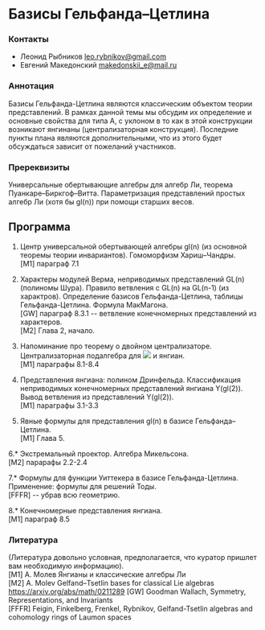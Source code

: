 # Базисы Гельфанда–Цетлина

### Контакты 
* Леонид Рыбников  <leo.rybnikov@gmail.com>
* Евгений Македонский <makedonskii_e@mail.ru>

### Аннотация 
Базисы Гельфанда-Цетлина являются классическим объектом теории представлений. В рамках данной темы мы обсудим их определение и основные свойства для типа A, c уклоном в то как в этой конструкции возникают янгинаны (централизаторная конструкция). Последние пункты плана являются дополнительными, что из этого будет обсуждаться зависит от пожеланий участников.

### Пререквизиты 
Универсальные обертывающие алгебры для алгебр Ли, теорема Пуанкаре–Биркгоф–Витта. Параметризация представлений простых алгебр Ли (хотя бы gl(n)) при помощи старших весов. 

## Программа

1. Центр универсальной обертывающей алгебры gl(n) (из основной теоремы теории инвариантов). Гомоморфизм Хариш–Чандры.  
[M1] параграф 7.1

2. Характеры модулей Верма, неприводимых представлений GL(n) (полиномы Шура). Правило ветвления с  GL(n) на GL(n-1) (из характров). Определение базисов Гельфанда-Цетлина, таблицы Гельфанда-Цетлина. Формула МакМагона.  
[GW] параграф 8.3.1 -- ветвление конечномерных представлений из характеров.  
[M2] Глава 2, начало.

3. Напоминание про теорему о двойном централизаторе. Централизаторная подалгебра для <img src="https://render.githubusercontent.com/render/math?math=GL_n\supset GL_{n-m}"> и янгиан.  
[M1] параграфы 8.1-8.4

4. Представления янгиана: полином Дринфельда. Классификация неприводимых конечномерных представлений янгиана Y(gl(2)). Вывод ветвления из представлений Y(gl(2)).   
[M1] параграфы 3.1-3.3

5. Явные формулы для представления gl(n) в базисе Гельфанда–Цетлина.  
[M1] Глава 5.

6.* Экстремальный проектор. Алгебра Микельсона.  
[M2] парарафы 2.2-2.4

7.* Формулы для функции Уиттекера в базисе Гельфанда-Цетлина. Применение: формулы для решений Тоды.  
[FFFR] -- убрав всю геометрию.

8.* Конечномерные представления янгиана.  
[M1] параграф 8.5

### Литература
(Литература довольно условная, предполагается, что куратор пришлет вам необходимую информацию).  
[M1] А. Молев Янгианы и классические алгебры Ли  
[M2] A. Molev Gelfand–Tsetlin bases for classical Lie algebras <https://arxiv.org/abs/math/0211289>
[GW] Goodman Wallach, Symmetry, Representations, and Invariants  
[FFFR] Feigin, Finkelberg, Frenkel, Rybnikov, Gelfand-Tsetlin algebras and cohomology rings of Laumon spaces
